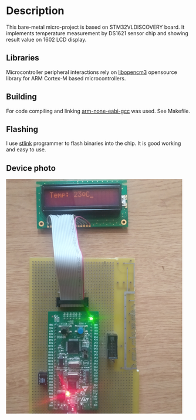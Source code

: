 # Description
This bare-metal micro-project is based on STM32VLDISCOVERY board. It implements temperature measurement by DS1621 sensor chip and showing
result value on 1602 LCD display. 

## Libraries
Microcontroller peripheral interactions rely on [libopencm3](https://github.com/libopencm3/libopencm3) opensource library 
for ARM Cortex-M based microcontrollers. 

## Building
For code compiling and linking [arm-none-eabi-gcc](https://developer.arm.com/tools-and-software/open-source-software/developer-tools/gnu-toolchain/gnu-rm/downloads) was used. 
See Makefile.

## Flashing
I use [stlink](https://github.com/stlink-org/stlink) programmer to flash binaries into the chip. It is good working and easy to use. 

## Device photo
<img src="board.jpg" width="480" alt="device photo"/>
